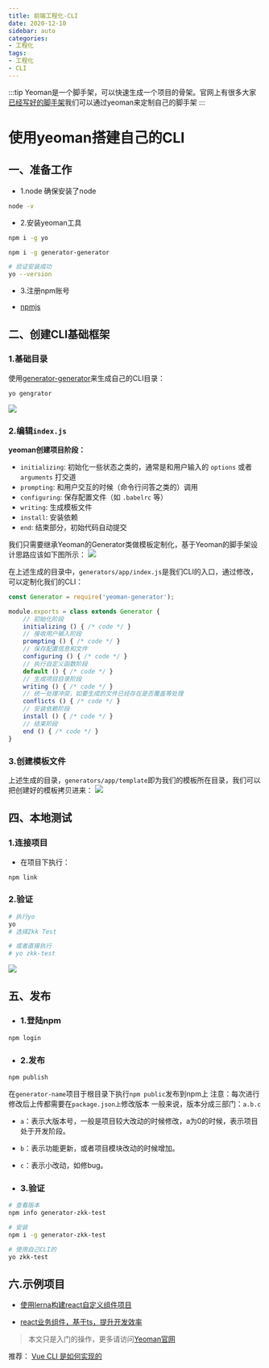 ```yaml
---
title: 前端工程化-CLI
date: 2020-12-10
sidebar: auto
categories: 
- 工程化
tags: 
- 工程化
- CLI
---
```


:::tip
Yeoman是一个脚手架，可以快速生成一个项目的骨架。官网上有很多大家<a href="http://yeoman.io/generators/" rel="nofollow noreferrer" target="_blank">已经写好的脚手架</a>我们可以通过yeoman来定制自己的脚手架
:::

# 使用yeoman搭建自己的CLI

## 一、准备工作

+ 1.node
确保安装了node
```bash
node -v
```

+ 2.安装yeoman工具
```bash
npm i -g yo

npm i -g generator-generator

# 验证安装成功
yo --version
```

+ 3.注册npm账号

+ [npmjs](https://www.npmjs.com/package/generator-zkk-test)

## 二、创建CLI基础框架
### 1.基础目录
使用[generator-generator](https://github.com/yeoman/generator-generator)来生成自己的CLI目录：

```bash
yo gengrator
```

![](../../../images/webpack/generator-cli.jpg)

### 2.编辑`index.js`

**yeoman创建项目阶段：**

+ `initializing`: 初始化一些状态之类的，通常是和用户输入的 `options` 或者 `arguments` 打交道
+ `prompting`: 和用户交互的时候（命令行问答之类的）调用
+ `configuring`: 保存配置文件（如 `.babelrc` 等）
+ `writing`: 生成模板文件
+ `install`: 安装依赖
+ `end`: 结束部分，初始代码自动提交

我们只需要继承Yeoman的Generator类做模板定制化，基于Yeoman的脚手架设计思路应该如下图所示：
![](../../../images/webpack/yo-process.jpg)

在上述生成的目录中，`generators/app/index.js`是我们CLI的入口，通过修改，可以定制化我们的CLI：

```js
const Generator = require('yeoman-generator');

module.exports = class extends Generator {
    // 初始化阶段
    initializing () { /* code */ }
    // 接收用户输入阶段
    prompting () { /* code */ }
    // 保存配置信息和文件
    configuring () { /* code */ }
    // 执行自定义函数阶段
    default () { /* code */ }
    // 生成项目目录阶段
    writing () { /* code */ }
    // 统一处理冲突，如要生成的文件已经存在是否覆盖等处理
    conflicts () { /* code */ }
    // 安装依赖阶段
    install () { /* code */ }
    // 结束阶段
    end () { /* code */ }
}
```

### 3.创建模板文件
上述生成的目录，`generators/app/template`即为我们的模板所在目录，我们可以把创建好的模板拷贝进来：
![](../../../images/webpack/generator-templator.jpg)

## 四、本地测试
### 1.连接项目
+ 在项目下执行：
```bash
npm link
```

### 2.验证
```bash
# 执行yo
yo
# 选择Zkk Test

# 或者直接执行
# yo zkk-test
```
![](../../../images/webpack/yo-test-1.jpg)

## 五、发布
+ ### 1.登陆npm
```bash
npm login
```

+ ### 2.发布
```bash
npm publish
```
在`generator-name`项目于根目录下执行`npm public`发布到npm上
注意：每次进行修改后上传都需要在`package.json上`修改版本
一般来说，版本分成三部门：`a.b.c`

+ `a`：表示大版本号，一般是项目较大改动的时候修改，a为0的时候，表示项目处于开发阶段。
+ `b`：表示功能更新，或者项目模块改动的时候增加。
+ `c`：表示小改动，如修bug。

+ ### 3.验证
```bash
# 查看版本
npm info generator-zkk-test

# 安装
npm i -g generator-zkk-test

# 使用自己CLI的
yo zkk-test
```

## 六.示例项目
+ [使用lerna构建react自定义组件项目](https://gitee.com/keekuun/generator-lerna-project)

+ [react业务组件，基于ts，提升开发效率](https://gitee.com/keekuun/react-components)

> 本文只是入门的操作，更多请访问[Yeoman官网](https://yeoman.io/)


推荐： [Vue CLI 是如何实现的](https://juejin.cn/post/6916303253487484942)

